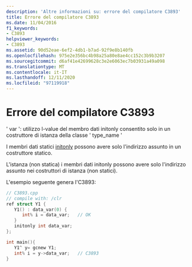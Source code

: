 ```yaml
---
description: 'Altre informazioni su: errore del compilatore C3893'
title: Errore del compilatore C3893
ms.date: 11/04/2016
f1_keywords:
- C3893
helpviewer_keywords:
- C3893
ms.assetid: 90d52eae-6ef2-4db1-b7ad-92f9e8b140fb
ms.openlocfilehash: 975e2e356bc4b98a25a80e8ae4cc152c3b9b3207
ms.sourcegitcommit: d6af41e42699628c3e2e6063ec7b03931a49a098
ms.translationtype: MT
ms.contentlocale: it-IT
ms.lasthandoff: 12/11/2020
ms.locfileid: "97119918"
---
```

# <a name="compiler-error-c3893"></a>Errore del compilatore C3893

' var ': utilizzo l-value del membro dati initonly consentito solo in un costruttore di istanza della classe ' type_name '

I membri dati statici [initonly](../../dotnet/initonly-cpp-cli.md) possono avere solo l'indirizzo assunto in un costruttore statico.

L'istanza (non statica) i membri dati initonly possono avere solo l'indirizzo assunto nei costruttori di istanza (non statici).

L'esempio seguente genera l'C3893:

```cpp
// C3893.cpp
// compile with: /clr
ref struct Y1 {
   Y1() : data_var(0) {
      int% i = data_var;   // OK
   }
   initonly int data_var;
};

int main(){
   Y1^ y= gcnew Y1;
   int% i = y->data_var;   // C3893
}
```
